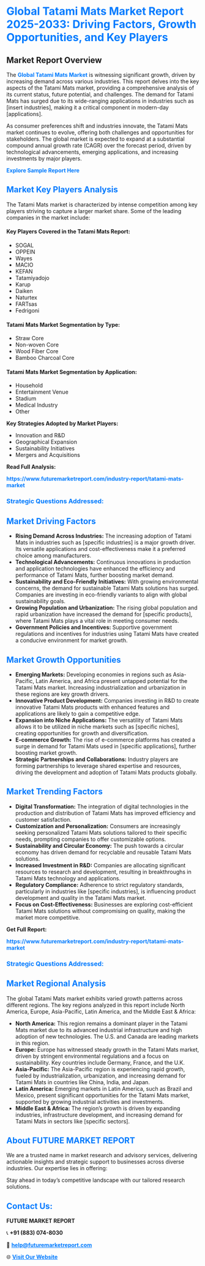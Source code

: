 <h1 style="color: #007BFF;">Global Tatami Mats Market Report 2025-2033: Driving Factors, Growth Opportunities, and Key Players</h1>

<section id="overview">
<h2>Market Report Overview</h2>
<p>The <a href="https://www.futuremarketreport.com/industry-report/tatami-mats-market" style="color: #007BFF; text-decoration: none;"><strong>Global Tatami Mats Market</strong></a> is witnessing significant growth, driven by increasing demand across various industries. This report delves into the key aspects of the Tatami Mats market, providing a comprehensive analysis of its current status, future potential, and challenges. The demand for Tatami Mats has surged due to its wide-ranging applications in industries such as [insert industries], making it a critical component in modern-day [applications].</p>
<p>As consumer preferences shift and industries innovate, the Tatami Mats market continues to evolve, offering both challenges and opportunities for stakeholders. The global market is expected to expand at a substantial compound annual growth rate (CAGR) over the forecast period, driven by technological advancements, emerging applications, and increasing investments by major players.</p>
</section>

<section id="overview">
<p><a href="https://www.futuremarketreport.com/request-sample/reportId=52480" style="color: #007BFF; text-decoration: none;"><strong>Explore Sample Report Here</strong></a></p>
</section>

<section id="key-players">
<h2 style="color: #007BFF;">Market Key Players Analysis</h2>
<p>The Tatami Mats market is characterized by intense competition among key players striving to capture a larger market share. Some of the leading companies in the market include:</p>
<h4>Key Players Covered in the Tatami Mats Report:</h4>
<ul><li>SOGAL</li><li>OPPEIN</li><li>Wayes</li><li>MACIO</li><li>KEFAN</li><li>Tatamiyadojo</li><li>Karup</li><li>Daiken</li><li>Naturtex</li><li>FARTsas</li><li>Fedrigoni</li></ul>
<h4>Tatami Mats Market Segmentation by Type:</h4>
<ul><li>Straw Core</li><li>Non-woven Core</li><li>Wood Fiber Core</li><li>Bamboo Charcoal Core</li></ul>

<h4>Tatami Mats Market Segmentation by Application:</h4>
<ul><li>Household</li><li>Entertainment Venue</li><li>Stadium</li><li>Medical Industry</li><li>Other</li></ul>
<p><strong>Key Strategies Adopted by Market Players:</strong></p>
<ul>
<li>Innovation and R&D</li>
<li>Geographical Expansion</li>
<li>Sustainability Initiatives</li>
<li>Mergers and Acquisitions</li>
</ul>
</section>

<section>
<p><strong>Read Full Analysis: </strong></p><a href="https://www.futuremarketreport.com/industry-report/tatami-mats-market" style="color: #007BFF; text-decoration: none;"><strong>https://www.futuremarketreport.com/industry-report/tatami-mats-market</strong></a>
<h3 style="color: #007BFF;">Strategic Questions Addressed:</h3>
</section>

<section id="driving-factors">
<h2 style="color: #007BFF;">Market Driving Factors</h2>
<ul>
<li><strong>Rising Demand Across Industries:</strong> The increasing adoption of Tatami Mats in industries such as [specific industries] is a major growth driver. Its versatile applications and cost-effectiveness make it a preferred choice among manufacturers.</li>
<li><strong>Technological Advancements:</strong> Continuous innovations in production and application technologies have enhanced the efficiency and performance of Tatami Mats, further boosting market demand.</li>
<li><strong>Sustainability and Eco-Friendly Initiatives:</strong> With growing environmental concerns, the demand for sustainable Tatami Mats solutions has surged. Companies are investing in eco-friendly variants to align with global sustainability goals.</li>
<li><strong>Growing Population and Urbanization:</strong> The rising global population and rapid urbanization have increased the demand for [specific products], where Tatami Mats plays a vital role in meeting consumer needs.</li>
<li><strong>Government Policies and Incentives:</strong> Supportive government regulations and incentives for industries using Tatami Mats have created a conducive environment for market growth.</li>
</ul>
</section>

<section id="growth-opportunities">
<h2 style="color: #007BFF;">Market Growth Opportunities</h2>
<ul>
<li><strong>Emerging Markets:</strong> Developing economies in regions such as Asia-Pacific, Latin America, and Africa present untapped potential for the Tatami Mats market. Increasing industrialization and urbanization in these regions are key growth drivers.</li>
<li><strong>Innovative Product Development:</strong> Companies investing in R&D to create innovative Tatami Mats products with enhanced features and applications are likely to gain a competitive edge.</li>
<li><strong>Expansion into Niche Applications:</strong> The versatility of Tatami Mats allows it to be utilized in niche markets such as [specific niches], creating opportunities for growth and diversification.</li>
<li><strong>E-commerce Growth:</strong> The rise of e-commerce platforms has created a surge in demand for Tatami Mats used in [specific applications], further boosting market growth.</li>
<li><strong>Strategic Partnerships and Collaborations:</strong> Industry players are forming partnerships to leverage shared expertise and resources, driving the development and adoption of Tatami Mats products globally.</li>
</ul>
</section>

<section id="trending-factors">
<h2 style="color: #007BFF;">Market Trending Factors</h2>
<ul>
<li><strong>Digital Transformation:</strong> The integration of digital technologies in the production and distribution of Tatami Mats has improved efficiency and customer satisfaction.</li>
<li><strong>Customization and Personalization:</strong> Consumers are increasingly seeking personalized Tatami Mats solutions tailored to their specific needs, prompting companies to offer customizable options.</li>
<li><strong>Sustainability and Circular Economy:</strong> The push towards a circular economy has driven demand for recyclable and reusable Tatami Mats solutions.</li>
<li><strong>Increased Investment in R&D:</strong> Companies are allocating significant resources to research and development, resulting in breakthroughs in Tatami Mats technology and applications.</li>
<li><strong>Regulatory Compliance:</strong> Adherence to strict regulatory standards, particularly in industries like [specific industries], is influencing product development and quality in the Tatami Mats market.</li>
<li><strong>Focus on Cost-Effectiveness:</strong> Businesses are exploring cost-efficient Tatami Mats solutions without compromising on quality, making the market more competitive.</li>
</ul>
</section>

<section>
<p><strong>Get Full Report: </strong></p><a href="https://www.futuremarketreport.com/industry-report/tatami-mats-market" style="color: #007BFF; text-decoration: none;"><strong>https://www.futuremarketreport.com/industry-report/tatami-mats-market</strong></a>
<h3 style="color: #007BFF;">Strategic Questions Addressed:</h3>
</section>


<section id="regional-analysis">
<h2 style="color: #007BFF;">Market Regional Analysis</h2>
<p>The global Tatami Mats market exhibits varied growth patterns across different regions. The key regions analyzed in this report include North America, Europe, Asia-Pacific, Latin America, and the Middle East & Africa:</p>
<ul>
<li><strong>North America:</strong> This region remains a dominant player in the Tatami Mats market due to its advanced industrial infrastructure and high adoption of new technologies. The U.S. and Canada are leading markets in this region.</li>
<li><strong>Europe:</strong> Europe has witnessed steady growth in the Tatami Mats market, driven by stringent environmental regulations and a focus on sustainability. Key countries include Germany, France, and the U.K.</li>
<li><strong>Asia-Pacific:</strong> The Asia-Pacific region is experiencing rapid growth, fueled by industrialization, urbanization, and increasing demand for Tatami Mats in countries like China, India, and Japan.</li>
<li><strong>Latin America:</strong> Emerging markets in Latin America, such as Brazil and Mexico, present significant opportunities for the Tatami Mats market, supported by growing industrial activities and investments.</li>
<li><strong>Middle East & Africa:</strong> The region’s growth is driven by expanding industries, infrastructure development, and increasing demand for Tatami Mats in sectors like [specific sectors].</li>
</ul>
</section>

<footer>
<h2 style="color: #007BFF;">About FUTURE MARKET REPORT</h2>
<p>We are a trusted name in market research and advisory services, delivering actionable insights and strategic support to businesses across diverse industries. Our expertise lies in offering:</p>

<p>Stay ahead in today’s competitive landscape with our tailored research solutions.</p>

<h2 style="color: #007BFF;">Contact Us:</h2>
<p><strong>FUTURE MARKET REPORT</strong></p>
<p>📞 <strong>+91 (883) 074-8030</strong></p>
<p>📧 <strong><a href="mailto:help@futuremarketreport.com" style="color: #007BFF;">help@futuremarketreport.com</a></strong></p>
<p>🌐 <strong><a href="https://www.futuremarketreport.com/" style="color: #007BFF;">Visit Our Website</a></strong></p>
</footer>